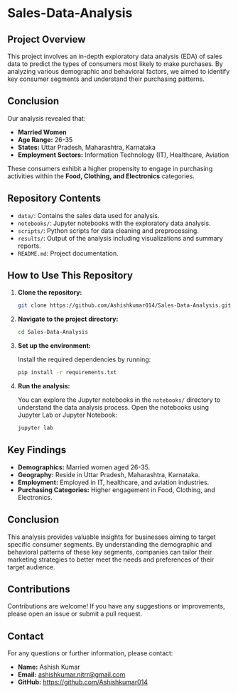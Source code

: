 # Sales-Data-Analysis

## Project Overview

This project involves an in-depth exploratory data analysis (EDA) of sales data to predict the types of consumers most likely to make purchases. By analyzing various demographic and behavioral factors, we aimed to identify key consumer segments and understand their purchasing patterns.

## Conclusion

Our analysis revealed that:

- **Married Women**
- **Age Range:** 26-35
- **States:** Uttar Pradesh, Maharashtra, Karnataka
- **Employment Sectors:** Information Technology (IT), Healthcare, Aviation

These consumers exhibit a higher propensity to engage in purchasing activities within the **Food, Clothing, and Electronics** categories.

## Repository Contents

- `data/`: Contains the sales data used for analysis.
- `notebooks/`: Jupyter notebooks with the exploratory data analysis.
- `scripts/`: Python scripts for data cleaning and preprocessing.
- `results/`: Output of the analysis including visualizations and summary reports.
- `README.md`: Project documentation.

## How to Use This Repository

1. **Clone the repository:**

    ```sh
    git clone https://github.com/Ashishkumar014/Sales-Data-Analysis.git
    ```

2. **Navigate to the project directory:**

    ```sh
    cd Sales-Data-Analysis
    ```

3. **Set up the environment:**

    Install the required dependencies by running:

    ```sh
    pip install -r requirements.txt
    ```

4. **Run the analysis:**

    You can explore the Jupyter notebooks in the `notebooks/` directory to understand the data analysis process. Open the notebooks using Jupyter Lab or Jupyter Notebook:

    ```sh
    jupyter lab
    ```

## Key Findings

- **Demographics:** Married women aged 26-35.
- **Geography:** Reside in Uttar Pradesh, Maharashtra, Karnataka.
- **Employment:** Employed in IT, healthcare, and aviation industries.
- **Purchasing Categories:** Higher engagement in Food, Clothing, and Electronics.

## Conclusion

This analysis provides valuable insights for businesses aiming to target specific consumer segments. By understanding the demographic and behavioral patterns of these key segments, companies can tailor their marketing strategies to better meet the needs and preferences of their target audience.

## Contributions

Contributions are welcome! If you have any suggestions or improvements, please open an issue or submit a pull request.

## Contact

For any questions or further information, please contact:

- **Name:** Ashish Kumar
- **Email:** ashishkumar.nitrr@gmail.com
- **GitHub:** https://github.com/Ashishkumar014

